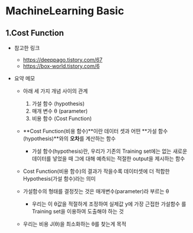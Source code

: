 MachineLearning Basic
=============
## 1.Cost Function
- 참고한 링크
  - https://deeppago.tistory.com/67
  - https://box-world.tistory.com/6

- 요약 메모
  - 아래 세 가지 개념 사이의 관계
    1. 가설 함수 (hypothesis)
    2. 매개 변수 θ (parameter)
    3. 비용 함수 (Cost Function)
  
  - **Cost Function(비용 함수)**이란 데이터 셋과 어떤 **가설 함수(hypothesis)**와의 **오차**를 계산하는 함수
    - 가설 함수(hypothesis)란, 우리가 기존의 Training set에는 없는 새로운 데이터를 넣었을 때 그에 대해 예측되는 적절한 output을 제시하는 함수
  - Cost Function(비용 함수)의 결과가 작을수록 데이터셋에 더 적합한 Hypothesis(가설 함수)라는 의미
  - 가설함수의 형태를 결정짓는 것은 매개변수(parameter)라 부르는 θ
    - 우리는 이 θ값을 적절하게 조정하여 실제값 y에 가장 근접한 가설함수 를 Training set을 이용하여 도출해야 하는 것
  - 우리는 비용 J(θ)을 최소화하는 θ를 찾는게 목적
